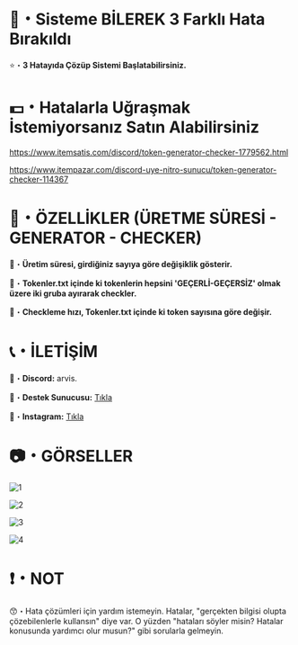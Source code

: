 # 🤖・Sisteme BİLEREK 3 Farklı Hata Bırakıldı
⭐・**3 Hatayıda Çözüp Sistemi Başlatabilirsiniz.**
# 
#

# 💵・Hatalarla Uğraşmak İstemiyorsanız Satın Alabilirsiniz
https://www.itemsatis.com/discord/token-generator-checker-1779562.html

https://www.itempazar.com/discord-uye-nitro-sunucu/token-generator-checker-114367
# 
#

# 📝・ÖZELLİKLER (ÜRETME SÜRESİ - GENERATOR - CHECKER)
🎄・**Üretim süresi, girdiğiniz sayıya göre değişiklik gösterir.**

🎄・**Tokenler.txt içinde ki tokenlerin hepsini 'GEÇERLİ-GEÇERSİZ' olmak üzere iki gruba ayırarak checkler.**

🎄・**Checkleme hızı, Tokenler.txt içinde ki token sayısına göre değişir.**
#
#

# 📞・İLETİŞİM
💙・**Discord:** arvis.

🔗・**Destek Sunucusu:** [Tıkla](https://discord.gg/3AfAFE5qYg)

💜・**Instagram:** [Tıkla](https://www.instagram.com/arvis_here/)
#
#

# 📷・GÖRSELLER
![1](https://github.com/ArviSlayer/Token-Generator-Checker/assets/69751083/a7eb04c7-e406-46b2-b44f-1307b39f5cad)

![2](https://github.com/ArviSlayer/Token-Generator-Checker/assets/69751083/b70175e2-4494-42fa-8edb-0725663a40a6)

![3](https://github.com/ArviSlayer/Token-Generator-Checker/assets/69751083/48372217-368e-4319-93d0-59ea7cb1b727)

![4](https://github.com/ArviSlayer/Token-Generator-Checker/assets/69751083/59916180-47f5-44a0-ad70-fec30205a3d1)
#
#

# ❗・NOT
😙・Hata çözümleri için yardım istemeyin. Hatalar, "gerçekten bilgisi olupta çözebilenlerle kullansın" diye var. O yüzden "hataları söyler misin? Hatalar konusunda yardımcı olur musun?" gibi sorularla gelmeyin.
